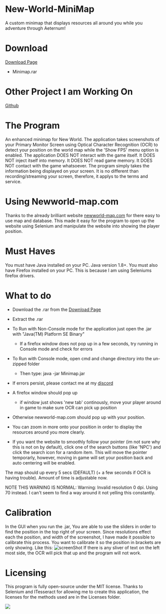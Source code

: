 # New-World-MiniMap
A custom minimap that displays resources all around you while you adventure through Aeternum!

# Download
[Download Page](https://github.com/llabinator/New-World-MiniMap/releases/latest)
- Minimap.rar

# Other Project I am Working On
[Github](https://github.com/llabinator/New-World-CreatureInfo)

# The Program
An enhanced minimap for New World. The application takes screenshots of your Primary Monitor Screen using Optical Character Recognition (OCR) to detect your position on the world map while the 'Show FPS' menu option is enabled. The application DOES NOT interact with the game itself. It DOES NOT inject itself into memory. It DOES NOT read game memory. It DOES NOT contact with the game whatsoever. The program simply takes the information being displayed on your screen. It is no different than recording/streaming your screen, therefore, it applys to the terms and service.

# Using Newworld-map.com
Thanks to the already brilliant website [newworld-map.com](https://newworld-map.com) for there easy to use map and database. This made it easy for the program to open up the website using Selenium and manipulate the website into showing the player position.

# Must Haves
You must have Java installed on your PC. Java version 1.8+. 
You must also have Firefox installed on your PC. This is because I am using Seleniums firefox drivers.

# What to do
- Download the .rar from the [Download Page](https://github.com/llabinator/New-World-MiniMap/releases/latest)
- Extract the .rar
- To Run with Non-Console mode for the application just open the .jar with "Java(TM) Platform SE Binary"
  - If a firefox window does not pop up in a few seconds, try running in Console mode and check for errors

- To Run with Console mode, open cmd and change directory into the un-zipped folder
  - Then type: java -jar Minimap.jar

- If errors persist, please contact me at my [discord](https://discord.gg/HxsTVM3wB2)

- A firefox window should pop up
  - if window just shows 'new tab' continously, move your player around in game to make sure OCR can pick up position
- Otherwise newworld-map.com should pop up with your position.

- You can zoom in more onto your position in order to display the resources around you more clearly.

- If you want the website to smoothly follow your pointer (im not sure why this is not on by default), click one of the search buttons (like 'NPC') and click the search icon for a random item. This will move the pointer temporarly, however, moving in game will set your position back and auto centering will be enabled.

The map should up every 5 secs (DEFAULT) (+ a few seconds if OCR is having trouble). Amount of time is adjustable now.

NOTE THIS WARNING IS NORMAL: Warning: Invalid resolution 0 dpi. Using 70 instead. I can't seem to find a way around it not yelling this constantly.

# Calibration
In the GUI when you run the .jar, You are able to use the sliders in order to find the position in the top right of your screen. Since resolutions effect each the position, and width of the screenshot, I have made it possible to calibrate this process. You want to calibrate it so the position in brackets are only showing. Like this:
![screenShot](https://user-images.githubusercontent.com/78010038/137380363-a362f094-b83d-4217-b97d-024b10a5ab19.png)
If there is any sliver of text on the left most side, the OCR will pick that up and the program will not work.

# Licensing
This program is fully open-source under the MIT license. Thanks to Selenium and ITesseract for allowing me to create this application, the licenses for the methods used are in the Licenses folder. 

![](https://hit.yhype.me/github/profile?user_id=78010038)
